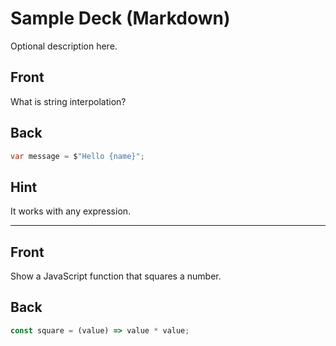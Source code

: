 # Sample Deck (Markdown)

Optional description here.

## Front
What is string interpolation?

## Back
```csharp
var message = $"Hello {name}";
```

## Hint
It works with any expression.

---

## Front
Show a JavaScript function that squares a number.

## Back
```javascript
const square = (value) => value * value;
```
